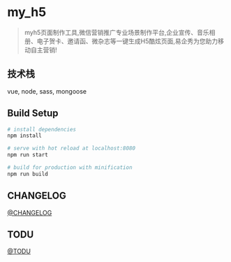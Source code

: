 # my_h5

> myh5页面制作工具,微信营销推广专业场景制作平台,企业宣传、音乐相册、电子贺卡、邀请函、微杂志等一键生成H5酷炫页面,易企秀为您助力移动自主营销!

## 技术栈

vue, node, sass, mongoose


## Build Setup

``` bash
# install dependencies
npm install

# serve with hot reload at localhost:8080
npm run start

# build for production with minification
npm run build

```
## CHANGELOG

[@CHANGELOG](./documents/changelog.md)

## TODU

[@TODU](./documents/todo.md)